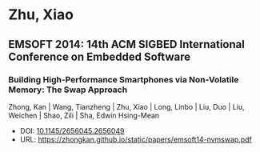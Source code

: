 # Zhu, Xiao

## EMSOFT 2014: 14th ACM SIGBED International Conference on Embedded Software

### Building High-Performance Smartphones via Non-Volatile Memory: The Swap Approach
Zhong, Kan | Wang, Tianzheng | Zhu, Xiao | Long, Linbo | Liu, Duo | Liu, Weichen | Shao, Zili | Sha, Edwin Hsing-Mean
* DOI: [10.1145/2656045.2656049](https://doi.org/10.1145/2656045.2656049)
* URL: <https://zhongkan.github.io/static/papers/emsoft14-nvmswap.pdf>

